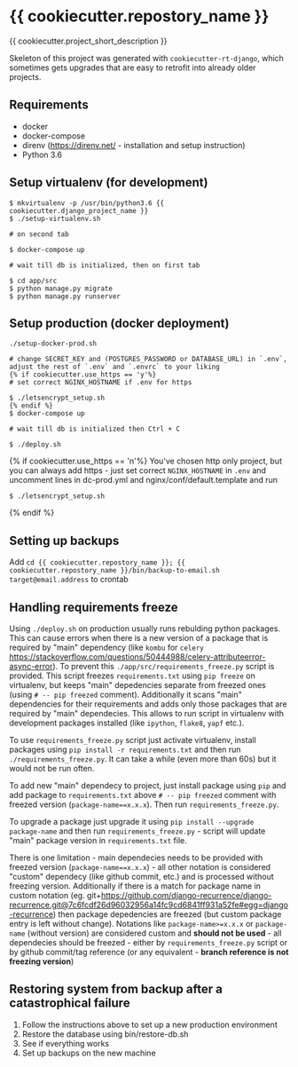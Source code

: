 {{ cookiecutter.repostory_name }}
===============================

{{ cookiecutter.project_short_description }}

Skeleton of this project was generated with `cookiecutter-rt-django`, which sometimes gets upgrades that are easy to retrofit into already older projects.

Requirements
------------

* docker
* docker-compose
* direnv (https://direnv.net/ - installation and setup instruction)
* Python 3.6

Setup virtualenv (for development)
----------------------------------

```
$ mkvirtualenv -p /usr/bin/python3.6 {{ cookiecutter.django_project_name }}
$ ./setup-virtualenv.sh

# on second tab

$ docker-compose up

# wait till db is initialized, then on first tab

$ cd app/src
$ python manage.py migrate
$ python manage.py runserver

```

Setup production (docker deployment)
------------------------------------

```
./setup-docker-prod.sh

# change SECRET_KEY and (POSTGRES_PASSWORD or DATABASE_URL) in `.env`, adjust the rest of `.env` and `.envrc` to your liking
{% if cookiecutter.use_https == 'y'%}
# set correct NGINX_HOSTNAME if .env for https

$ ./letsencrypt_setup.sh
{% endif %}
$ docker-compose up

# wait till db is initialized then Ctrl + C

$ ./deploy.sh

```
{% if cookiecutter.use_https == 'n'%}
You've chosen http only project, but you can always add https - just set correct `NGINX_HOSTNAME` in `.env`
and uncomment lines in dc-prod.yml and nginx/conf/default.template and run
```
$ ./letsencrypt_setup.sh
```
{% endif %}

Setting up backups
------------------

Add `cd {{ cookiecutter.repostory_name }}; {{ cookiecutter.repostory_name }}/bin/backup-to-email.sh target@email.address` to crontab


Handling requirements freeze
----------------------------

Using `./deploy.sh` on production usually runs rebulding python packages.
This can cause errors when there is a new version of a package that is required
by "main" dependency (like `kombu` for `celery` https://stackoverflow.com/questions/50444988/celery-attributeerror-async-error). To prevent this `./app/src/requirements_freeze.py`
script is provided. This script freezes `requirements.txt` using `pip freeze`
on virtualenv, but keeps "main" depedencies separate from freezed ones (using
`# -- pip freezed` comment). Additionally it scans "main" dependencies for their
requirements and adds only those packages that are required by "main" dependecies.
This allows to run script in virtualenv with development packages installed (like
`ipython`, `flake8`, `yapf` etc.).

To use `requirements_freeze.py` script just activate virtualenv, install packages
using `pip install -r requirements.txt` and then run `./requirements_freeze.py`.
It can take a while (even more than 60s) but it would not be run often.

To add new "main" dependecy to project, just install package using `pip` and
add package to `requirements.txt` above `# -- pip freezed` comment with freezed
version (`package-name==x.x.x`). Then run `requirements_freeze.py`.

To upgrade a package just upgrade it using `pip install --upgrade package-name`
and then run `requirements_freeze.py` - script will update "main" package version
in `requirements.txt` file.

There is one limitation - main dependecies needs to be provided with freezed version
(`package-name==x.x.x`) - all other notation is considered "custom" dependecy
(like github commit, etc.) and is processed without freezing version. Additionally
if there is a match for package name in custom notation (eg. git+https://github.com/django-recurrence/django-recurrence.git@7c6fcdf26d96032956a14fc9cd6841ff931a52fe#egg=django-recurrence)
then package depedencies are freezed (but custom package entry is left without change).
Notations like `package-name>=x.x.x` or `package-name` (without version) are considered
custom and **should not be used** - all dependecies should be freezed - either by
`requirements_freeze.py` script or by github commit/tag reference
(or any equivalent - **branch reference is not freezing version**)

Restoring system from backup after a catastrophical failure
-----------------------------------------------------------
1. Follow the instructions above to set up a new production environment
2. Restore the database using bin/restore-db.sh
3. See if everything works
4. Set up backups on the new machine
